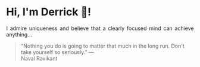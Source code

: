 # Hi, I'm Derrick 👋!
<p align="justify">I admire uniqueness and believe that a clearly focused mind can achieve anything...</p> 
<!-- #quote-start -->
<blockquote>&ldquo;Nothing you do is going to matter that much in the long run. Don't take yourself so seriously.&rdquo; &mdash; <footer>Naval Ravikant</footer></blockquote>
<!-- #quote-end -->
